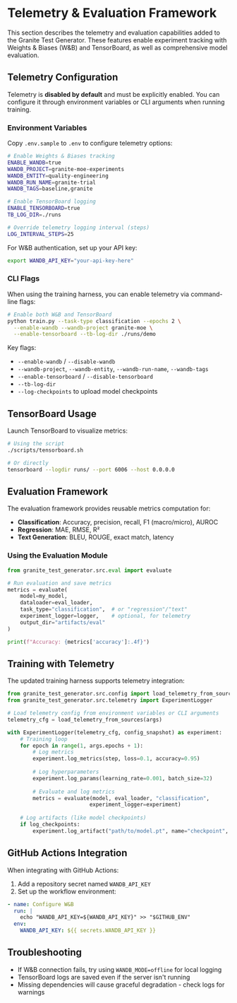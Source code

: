 # Telemetry & Evaluation Framework

This section describes the telemetry and evaluation capabilities added to the Granite Test Generator. These features enable experiment tracking with Weights & Biases (W&B) and TensorBoard, as well as comprehensive model evaluation.

## Telemetry Configuration

Telemetry is **disabled by default** and must be explicitly enabled. You can configure it through environment variables or CLI arguments when running training.

### Environment Variables

Copy `.env.sample` to `.env` to configure telemetry options:

```bash
# Enable Weights & Biases tracking
ENABLE_WANDB=true
WANDB_PROJECT=granite-moe-experiments
WANDB_ENTITY=quality-engineering
WANDB_RUN_NAME=granite-trial
WANDB_TAGS=baseline,granite

# Enable TensorBoard logging
ENABLE_TENSORBOARD=true
TB_LOG_DIR=./runs

# Override telemetry logging interval (steps)
LOG_INTERVAL_STEPS=25
```

For W&B authentication, set up your API key:

```bash
export WANDB_API_KEY="your-api-key-here"
```

### CLI Flags

When using the training harness, you can enable telemetry via command-line flags:

```bash
# Enable both W&B and TensorBoard
python train.py --task-type classification --epochs 2 \
  --enable-wandb --wandb-project granite-moe \
  --enable-tensorboard --tb-log-dir ./runs/demo
```

Key flags:

- `--enable-wandb` / `--disable-wandb`
- `--wandb-project`, `--wandb-entity`, `--wandb-run-name`, `--wandb-tags`
- `--enable-tensorboard` / `--disable-tensorboard`
- `--tb-log-dir`
- `--log-checkpoints` to upload model checkpoints

## TensorBoard Usage

Launch TensorBoard to visualize metrics:

```bash
# Using the script
./scripts/tensorboard.sh

# Or directly
tensorboard --logdir runs/ --port 6006 --host 0.0.0.0
```

## Evaluation Framework

The evaluation framework provides reusable metrics computation for:

- **Classification**: Accuracy, precision, recall, F1 (macro/micro), AUROC
- **Regression**: MAE, RMSE, R²
- **Text Generation**: BLEU, ROUGE, exact match, latency

### Using the Evaluation Module

```python
from granite_test_generator.src.eval import evaluate

# Run evaluation and save metrics
metrics = evaluate(
    model=my_model,
    dataloader=eval_loader,
    task_type="classification",  # or "regression"/"text"
    experiment_logger=logger,    # optional, for telemetry
    output_dir="artifacts/eval"
)

print(f"Accuracy: {metrics['accuracy']:.4f}")
```

## Training with Telemetry

The updated training harness supports telemetry integration:

```python
from granite_test_generator.src.config import load_telemetry_from_sources
from granite_test_generator.src.telemetry import ExperimentLogger

# Load telemetry config from environment variables or CLI arguments
telemetry_cfg = load_telemetry_from_sources(args)

with ExperimentLogger(telemetry_cfg, config_snapshot) as experiment:
    # Training loop
    for epoch in range(1, args.epochs + 1):
        # Log metrics
        experiment.log_metrics(step, loss=0.1, accuracy=0.95)
        
        # Log hyperparameters
        experiment.log_params(learning_rate=0.001, batch_size=32)
        
        # Evaluate and log metrics
        metrics = evaluate(model, eval_loader, "classification", 
                          experiment_logger=experiment)
        
    # Log artifacts (like model checkpoints)
    if log_checkpoints:
        experiment.log_artifact("path/to/model.pt", name="checkpoint", type="model")
```

## GitHub Actions Integration

When integrating with GitHub Actions:

1. Add a repository secret named `WANDB_API_KEY`
2. Set up the workflow environment:

```yaml
- name: Configure W&B
  run: |
    echo "WANDB_API_KEY=${WANDB_API_KEY}" >> "$GITHUB_ENV"
  env:
    WANDB_API_KEY: ${{ secrets.WANDB_API_KEY }}
```

## Troubleshooting

- If W&B connection fails, try using `WANDB_MODE=offline` for local logging
- TensorBoard logs are saved even if the server isn't running
- Missing dependencies will cause graceful degradation - check logs for warnings
